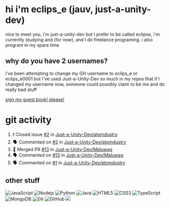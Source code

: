 # hi i'm eclips_e (jauv, just-a-unity-dev)
nice to meet you, i'm just-a-unity-dev but I prefer to be called eclipse, i'm currently studying and (for now), and I do freelance programing. i also program in my spare time

## why do you have 2 usernames?
i've been attempting to change my GH username to eclips_e or eclips_e0001 but I've used Just-a-Unity-Dev so much in my repos that if I changed my username now, someone could possibly claim to be me and do really bad stuff

[sign my guest book! please!](https://github.com/Just-a-Unity-Dev/Just-a-Unity-Dev/issues/new?&body=Sign%20my%20guest%20book%20by%20placing%20your%20name%20in%20the%20title,%20how%27d%20you%20get%20to%20this%20page%20and%20why?%20Don%27t%20forget%20you%20have%20an%20entire%20notebook%20in%20your%20hands!)


# git activity
<!--START_SECTION:activity-->
1. ❗️ Closed issue [#2](https://github.com/Just-a-Unity-Dev/atomdustry/issues/2) in [Just-a-Unity-Dev/atomdustry](https://github.com/Just-a-Unity-Dev/atomdustry)
2. 🗣 Commented on [#2](https://github.com/Just-a-Unity-Dev/atomdustry/issues/2) in [Just-a-Unity-Dev/atomdustry](https://github.com/Just-a-Unity-Dev/atomdustry)
3. 🎉 Merged PR [#13](https://github.com/Just-a-Unity-Dev/Maluwag/pull/13) in [Just-a-Unity-Dev/Maluwag](https://github.com/Just-a-Unity-Dev/Maluwag)
4. 🗣 Commented on [#13](https://github.com/Just-a-Unity-Dev/Maluwag/issues/13) in [Just-a-Unity-Dev/Maluwag](https://github.com/Just-a-Unity-Dev/Maluwag)
5. 🗣 Commented on [#1](https://github.com/Just-a-Unity-Dev/atomdustry/issues/1) in [Just-a-Unity-Dev/atomdustry](https://github.com/Just-a-Unity-Dev/atomdustry)
<!--END_SECTION:activity-->

## other stuff

![JavaScript](https://img.shields.io/badge/-JavaScript-black?style=flat-square&logo=javascript)
![Nodejs](https://img.shields.io/badge/-Nodejs-black?style=flat-square&logo=Node.js)
![Python](https://img.shields.io/badge/-Python-black?style=flat-square&logo=Python)
![Java](https://img.shields.io/badge/-java-E34A86?style=flat-square&logo=java)
![HTML5](https://img.shields.io/badge/-HTML5-E34F26?style=flat-square&logo=html5&logoColor=white)
![CSS3](https://img.shields.io/badge/-CSS3-1572B6?style=flat-square&logo=css3)
![TypeScript](https://img.shields.io/badge/-TypeScript-007ACC?style=flat-square&logo=typescript)
![MongoDB](https://img.shields.io/badge/-MongoDB-black?style=flat-square&logo=mongodb)
![Git](https://img.shields.io/badge/-Git-black?style=flat-square&logo=git)
![GitHub](https://img.shields.io/badge/-GitHub-181717?style=flat-square&logo=github)
![](https://github-profile-summary-cards.vercel.app/api/cards/profile-details?username=Just-a-Unity-Dev&theme=solarized_dark)
